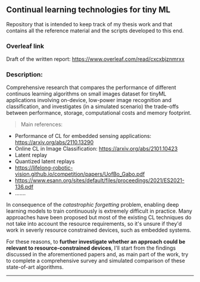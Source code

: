 ## Continual learning technologies for tiny ML
Repository that is intended to keep track of my thesis work and that contains all the reference material and the scripts developed to this end.

### Overleaf link
Draft of the written report:
https://www.overleaf.com/read/cxcxbjznmrxx

### Description: ###
Comprehensive research that compares the performance of different continuos learning algorithms on small images dataset for tinyML applications involving on-device, low-power image recognition and classification, and investigates (in a simulated scenario) the trade-offs between performance, storage, computational costs and memory footprint.

> Main references:
- Performance of CL for embedded sensing applications: https://arxiv.org/abs/2110.13290
- Online CL in Image Classification: https://arxiv.org/abs/2101.10423
- Latent replay
- Quantized latent replays
- https://lifelong-robotic-vision.github.io/competition/papers/UofBo_Gabo.pdf
- https://www.esann.org/sites/default/files/proceedings/2021/ES2021-136.pdf
- .......

In consequence of the *catastrophic forgetting* problem, enabling deep learning models to train continuously is extremely difficult in practice. Many approaches have been proposed but most of the existing CL techniques do not take into account the resource requirements, so it's unsure if they'd work in severly resource constrained devices, such as embedded systems.

For these reasons, to **further investigate whether an approach could be relevant to resource-constrained devices**, I'll start from the findings discussed in the aforementioned papers and, as main part of the work, try to complete a comprehensive survey and simulated comparison of these state-of-art algorithms.
***
